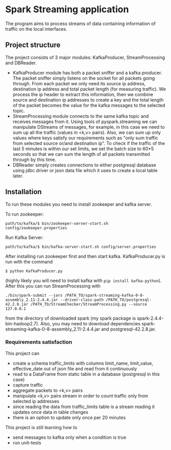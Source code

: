 # Spark Streaming application
The program aims to process streams of data containing information of traffic on the local interfaces.
## Project structure
The project consists of 3 major modules: KafkaProducer, StreamProcessing and DBReader.
- KafkaProducer module has both a packet sniffer and a kafka producer. The packet sniffer simply listens on the socket for all packets going through. From each packet we only need its source ip address, destination ip address and total packet length (for measuring traffic). We process the ip header to extract this information, then we combine source and destination ip addresses to create a key and the total length of the packet becomes the value for the kafka messages to the selected topic.
- StreamProcessing module connects to the same kafka topic and receives messages from it. Using tools of pyspark.streaming we can manipulate DStreams of messages, for example, in this case we need to sum up all the traffic (values in <k,v> pairs). Also, we can sum up only values where keys satisfy our requirements such as "only sum traffic from selected source or/and destination ip". To check if the traffic of the last 5 minutes is within our set limits, we set the batch size to 60*5 seconds so that we can sum the length of all packets transmitted through by this time.
- DBReader simply creates connections to either postgresql database using jdbc driver or json data file which it uses to create a local table later.
## Installation
To run these modules you need to install zookeeper and kafka server.

To run zookeeper:

`path/to/kafka/$ bin/zookeeper-server-start.sh config/zookeeper.properties`

Run Kafka Server:

`path/to/kafka/$ bin/kafka-server-start.sh config/server.properties`

After installing run zookeeper first and then start kafka. KafkaProducer.py is run with the command

`$ python KafkaProducer.py`

(highly likely you will need to install kafka with `pip install kafka-python`). After this you can run StreamProcessing with

`./bin/spark-submit --jars /PATH_TO/spark-streaming-kafka-0-8-assembly_2.11-2.4.4.jar --driver-class-path /PATH_TO/postgresql-42.2.8.jar /PATH_TO/StreamChecker/StreamProcessing.py --source 127.0.0.1`

from the directory of downloaded spark (my spark package is spark-2.4.4-bin-hadoop2.7). Also, you may need to download dependencies spark-streaming-kafka-0-8-assembly_2.11-2.4.4.jar and postgresql-42.2.8.jar.
### Requirements satisfaction
This project can
- create a schema traffic_limits with columns limit_name, limit_value, effective_date out of json file and read from it continuously
- read to a DataFrame from static table in a database (postgresql in this case)
- capture traffic
- aggregate packets to <k,v> pairs
- manipulate <k,v> pairs stream in order to count traffic only from selected ip addresses
- since reading the data from traffic_limits table is a stream reading it updates once data in table changes
- there is an option to update only once per 20 minutes

This project is still learning how to
- send messages to kafka only when a condition is true
- run unit-tests
